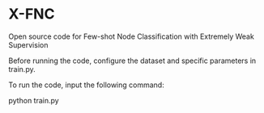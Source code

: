 # X-FNC
Open source code for Few-shot Node Classification with Extremely Weak Supervision

Before running the code, configure the dataset and specific parameters in train.py.

To run the code, input the following command:

python train.py

